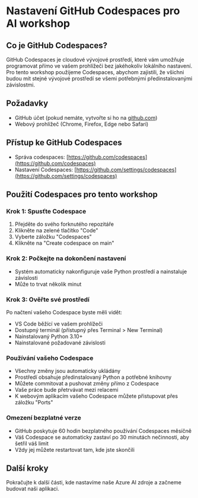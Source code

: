 # Nastavení GitHub Codespaces pro AI workshop

## Co je GitHub Codespaces?
GitHub Codespaces je cloudové vývojové prostředí, které vám umožňuje programovat přímo ve vašem prohlížeči bez jakéhokoliv lokálního nastavení. Pro tento workshop použijeme Codespaces, abychom zajistili, že všichni budou mít stejné vývojové prostředí se všemi potřebnými předinstalovanými závislostmi.

## Požadavky
- GitHub účet (pokud nemáte, vytvořte si ho na [github.com](https://github.com/signup))
- Webový prohlížeč (Chrome, Firefox, Edge nebo Safari)

## Přístup ke GitHub Codespaces
- Správa codespaces: [https://github.com/codespaces](https://github.com/codespaces)
- Nastavení Codespaces: [https://github.com/settings/codespaces](https://github.com/settings/codespaces)

## Použití Codespaces pro tento workshop

### Krok 1: Spusťte Codespace
1. Přejděte do svého forknutého repozitáře
2. Klikněte na zelené tlačítko "Code"
3. Vyberte záložku "Codespaces"
4. Klikněte na "Create codespace on main"

### Krok 2: Počkejte na dokončení nastavení
- Systém automaticky nakonfiguruje vaše Python prostředí a nainstaluje závislosti
- Může to trvat několik minut

### Krok 3: Ověřte své prostředí
Po načtení vašeho Codespace byste měli vidět:
- VS Code běžící ve vašem prohlížeči
- Dostupný terminál (přístupný přes Terminal > New Terminal)
- Nainstalovaný Python 3.10+
- Nainstalované požadované závislosti

### Používání vašeho Codespace
- Všechny změny jsou automaticky ukládány
- Prostředí obsahuje předinstalovaný Python a potřebné knihovny
- Můžete commitovat a pushovat změny přímo z Codespace
- Vaše práce bude přetrvávat mezi relacemi
- K webovým aplikacím vašeho Codespace můžete přistupovat přes záložku "Ports"

### Omezení bezplatné verze
- GitHub poskytuje 60 hodin bezplatného používání Codespaces měsíčně
- Váš Codespace se automaticky zastaví po 30 minutách nečinnosti, aby šetřil váš limit
- Vždy jej můžete restartovat tam, kde jste skončili

## Další kroky
Pokračujte k další části, kde nastavíme naše Azure AI zdroje a začneme budovat naši aplikaci.
